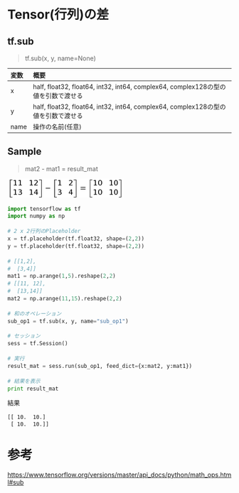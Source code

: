 
# Tensor(行列)の差

## tf.sub

> tf.sub(x, y, name=None)

|変数|概要|
|:--|:--|
|x|half, float32, float64, int32, int64, complex64, complex128の型の値を引数で渡せる|
|y|half, float32, float64, int32, int64, complex64, complex128の型の値を引数で渡せる|
|name|操作の名前(任意)|

## Sample

> mat2 - mat1 = result_mat

![](/img/tf_sub.png)

```python
import tensorflow as tf 
import numpy as np

# 2 x 2行列のPlaceholder
x = tf.placeholder(tf.float32, shape=(2,2))
y = tf.placeholder(tf.float32, shape=(2,2))

# [[1,2],
#  [3,4]]
mat1 = np.arange(1,5).reshape(2,2)
# [[11, 12],
#  [13,14]]
mat2 = np.arange(11,15).reshape(2,2)

# 和のオペレーション
sub_op1 = tf.sub(x, y, name="sub_op1")

# セッション
sess = tf.Session()

# 実行
result_mat = sess.run(sub_op1, feed_dict={x:mat2, y:mat1})

# 結果を表示
print result_mat
```

結果

```shell
[[ 10.  10.]
 [ 10.  10.]]
```

# 参考

https://www.tensorflow.org/versions/master/api_docs/python/math_ops.html#sub

